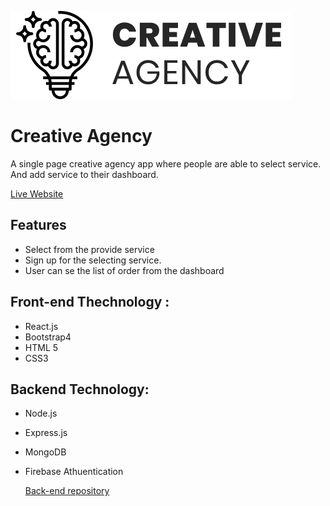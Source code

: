 
![alt text](src/images/logos/logo.png)


# Creative Agency
A single page creative agency app where people are able to select service. And add service to their dashboard.


[Live Website](https://create-agency-f5381.firebaseapp.com/) 

## Features
- Select from the provide service
- Sign up for the selecting service.
- User can se the list of order from the dashboard

## Front-end Thechnology :
- React.js
- Bootstrap4
- HTML 5
- CSS3
## Backend Technology:
- Node.js
- Express.js
- MongoDB
- Firebase Athuentication
  
  [Back-end repository](https://github.com/iqbal-dev/service-agency-server) 